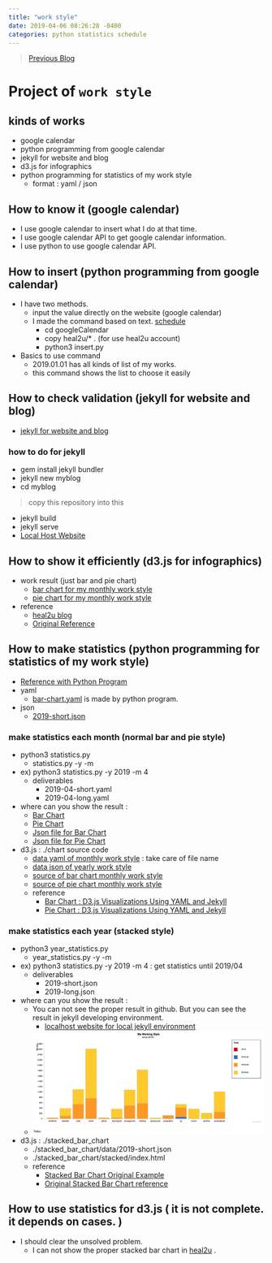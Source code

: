 ```yaml
---
title: "work style"
date: 2019-04-06 08:26:28 -0400
categories: python statistics schedule
---
```


> [Previous Blog](https://cheoljoo.github.io/jekyll/blog/doxygen/habit/schedule/ps/starting-post/)

# Project of ```work style```
## kinds of works
- google calendar
- python programming from google calendar
- jekyll for website and blog
- d3.js for infographics
- python programming for statistics of my work style
    - format : yaml / json

## How to know it  (google calendar)
- I use google calendar to insert what I do at that time.
- I use google calendar API to get google calendar information.
- I use python to use google calendar API.

## How to insert (python programming from google calendar)
- I have two methods.
    - input the value directly on the website (google calendar)
    - I made the command based on text.   [schedule](https://github.com/cheoljoo/schedule)
        - cd googleCalendar
        - copy heal2u/* .  (for use heal2u account)
        - python3 insert.py
- Basics to use command
    - 2019.01.01 has all kinds of list of my works.
    - this command shows the list to choose it easily

## How to check validation (jekyll for website and blog)
- [jekyll for website and blog](https://jekyllrb.com/docs/step-by-step/01-setup/)

### how to do for jekyll
- gem install jekyll bundler
- jekyll new myblog
- cd myblog
> copy this repository into this
- jekyll build
- jekyll serve
- [Local Host Website](http://localhost:4000)

## How to show it efficiently (d3.js for infographics)
- work result (just bar and pie chart)
    - [bar chart for my monthly work style](https://heal2u.github.io/bar-chart/)
    - [pie chart for my monthly work style](https://heal2u.github.io/pie-chart/)
- reference
    - [heal2u blog](https://github.com/heal2u/heal2u.github.io)
    - [Original Reference](http://apievangelist.com/)

## How to make statistics (python programming for statistics of my work style)
- [Reference with Python Program](https://github.com/cheoljoo/schedule/blob/master/googleCalendar/README.md)
- yaml
    - [bar-chart.yaml](https://github.com/heal2u/heal2u.github.io/blob/master/_data/bar-chart.yaml) is made by python program.
- json
    - [2019-short.json](https://github.com/heal2u/heal2u.github.io/blob/master/data/2019-short.json)

### make statistics each month (normal bar and pie style)
- python3 statistics.py
    - statistics.py -y <year> -m <month>
- ex) python3 statistics.py -y 2019 -m 4
    - deliverables
        - 2019-04-short.yaml
        - 2019-04-long.yaml
- where can you show the result : 
    - [Bar Chart](https://heal2u.github.io/bar-chart/)
    - [Pie Chart](https://heal2u.github.io/pie-chart/)
    - [Json file for Bar Chart](https://heal2u.github.io/data/bar-chart.json)
    - [Json file for Pie Chart](https://heal2u.github.io/data/pie-chart.json)
- d3.js : ./chart source code
    - [data yaml of monthly work style](https://github.com/heal2u/heal2u.github.io/blob/master/_data/bar-chart.yaml)  : take care of file name
    - [data json of yearly work style](https://github.com/heal2u/heal2u.github.io/blob/master/data/bar-chart.json)
    - [source of bar chart monthly work style](https://github.com/heal2u/heal2u.github.io/blob/master/bar-chart/index.html)
    - [source of pie chart monthly work style](https://github.com/heal2u/heal2u.github.io/blob/master/pie-chart/index.html)
    - reference
        - [Bar Chart : D3.js Visualizations Using YAML and Jekyll](https://apievangelist.com/2016/09/20/d3js-visualizations-using-yaml-and-jekyll/)
        - [Pie Chart : D3.js Visualizations Using YAML and Jekyll](http://d3.js.yaml.jekyll.apievangelist.com/pie-chart/)

### make statistics each year (stacked style)
- python3 year_statistics.py
    - year_statistics.py -y <year> -m <month>
- ex) python3 statistics.py -y 2019 -m 4    : get statistics until 2019/04
    - deliverables
        - 2019-short.json
        - 2019-long.json
- where can you show the result : 
    - You can not see the proper result in github. But you can see the result in jekyll developing environment.
        - [localhost website for local jekyll environment](http://localhost:4000/stacked/)
    - ![Stacked_Bar_Chart](https://github.com/cheoljoo/schedule/blob/master/images/2019-04-07_stacked.png)
- d3.js : ./stacked_bar_chart
    - ./stacked_bar_chart/data/2019-short.json
    - ./stacked_bar_chart/stacked/index.html
    - reference
        - [Stacked Bar Chart Original Example](http://bl.ocks.org/jamesleesaunders/ac5b6134ad7144e8327d)
        - [Original Stacked Bar Chart reference](http://bl.ocks.org/mstanaland/6100713)

## How to use statistics for d3.js ( it is not complete. it depends on cases. )
- I should clear the unsolved problem.
    - I can not show the proper stacked bar chart in [heal2u](https://heal2u.github.io) .


